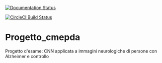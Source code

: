 

[![Documentation Status](https://readthedocs.org/projects/progetto-cmepda/badge/?version=latest)](https://progetto-cmepda.readthedocs.io/en/latest)

[![CircleCI Build Status](https://LauraToni/Progetto_cmepda.svg?branch=main)](https://circleci.com/LauraToni/Progetto_cmepda)

# Progetto_cmepda
Progetto d'esame: CNN applicata a immagini neurologiche di persone con Alzheimer e controllo
